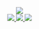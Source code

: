 <div align="center">
<a href="https://discord.com/users/359755774873960450" >
  <img src="https://lanyard-profile-readme.vercel.app/api/359755774873960450?bg=FFC0CB&theme=light&idleMessage=Definitely%20Coding%20Something..."  />
</a>
  <br>
  <a href="https://discord.com/users/359755774873960450" >
  <img src="https://img.shields.io/static/v1?label=Contact%20Me%20On&message=Discord&color=blueviolet"  />
</a>
  <a href="https://twitter.com/bobsterjs" >
  <img src="https://img.shields.io/static/v1?label=Contact%20Me%20On&message=Twitter&color=blue"  />
</a>  
  <a href="https://bobsterjs.ml" >
  <img src="https://img.shields.io/website?down_color=red&down_message=offline&up_color=blue&up_message=online&url=https%3A%2F%2Fbobsterjs.ml%2F"  />
</a>  
</div>


